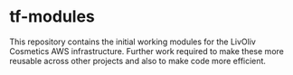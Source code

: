 # tf-modules
This repository contains the initial working modules for the LivOliv Cosmetics AWS infrastructure.  Further work required to make these more reusable across other projects and also to make code more efficient.
